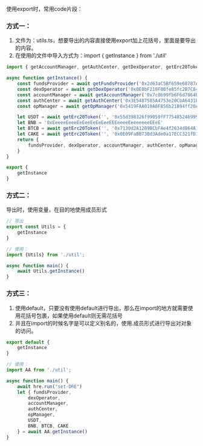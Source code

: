 使用export时，常用code片段：

### 方式一：

1. 文件为：utils.ts，想要导出的内容直接使用export加上花括号，里面是要导出的内容。
2. 在使用的文件中导入方式为：import { getInstance } from './util'

```js
import { getAccountManager, getAuthCenter, getDexOperator, getErc20Token, getFundsProvider, getOpManager } from "../../helpers/contracts-getters"

async function getInstance() {
    const fundsProvider = await getFundsProvider('0x2d63aC5Bf659e68787A0558b27347cD27C68D3De')
    const dexOperator = await getDexOperator('0x0E8bF210F0Bfe85fc2B7C848a047E669Cfb59459')
    const accountManager = await getAccountManager('0x7c0b99fb6F6d7064b5984B411e506E927fa981cC')
    const authCenter = await getAuthCenter('0x3E5487585A4753e20CbA6431Ede73ffaE18c5DCb')
    const opManager = await getOpManager('0x5419FAA010A0F856b21B94ff20A018b515D04EEA')

    let USDT = await getErc20Token('', '0x55d398326f99059fF775485246999027B3197955')
    let BNB = '0xEeeeeEeeeEeEeeEeEeEeeEEEeeeeEeeeeeeeEEeE'
    let BTCB = await getErc20Token('', '0x7130d2A12B9BCbFAe4f2634d864A1Ee1Ce3Ead9c')
    let CAKE = await getErc20Token('', '0x0E09FaBB73Bd3Ade0a17ECC321fD13a19e81cE82')
    return {
        fundsProvider, dexOperator, accountManager, authCenter, opManager, USDT, BNB, BTCB, CAKE
    }
}

export {
    getInstance
}
```

### 方式二：

导出时，使用变量，在目的地使用成员形式

```js
// 导出
export const Utils = {
    getInstance
}

// 使用：
import {Utils} from './util';

async function main() {
	await Utils.getInstance()  
}
```

### 方式三：

1. 使用default，只要没有使用default进行导出，那么在import的地方就需要使用花括号包裹，如果使用default则无需花括号
2. 并且在import的时候名字是可以定义别名的，使用.成员形式进行导出对对象的访问。

```js
export default {
    getInstance
}

// 使用：
import AA from './util';

async function main() {
    await hre.run("set-DRE")
    let { fundsProvider,
        dexOperator,
        accountManager,
        authCenter,
        opManager,
        USDT,
        BNB, BTCB, CAKE
    } = await AA.getInstance()
}
```

